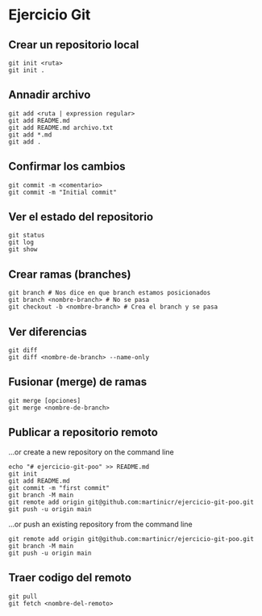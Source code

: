 Ejercicio Git
=============

## Crear un repositorio local
```
git init <ruta>
git init .
```

## Annadir archivo
```
git add <ruta | expression regular>
git add README.md
git add README.md archivo.txt
git add *.md
git add .
```

## Confirmar los cambios
```
git commit -m <comentario>
git commit -m "Initial commit"
```

## Ver el estado del repositorio
```
git status
git log
git show
```

## Crear ramas (branches)
```
git branch # Nos dice en que branch estamos posicionados
git branch <nombre-branch> # No se pasa
git checkout -b <nombre-branch> # Crea el branch y se pasa
```


## Ver diferencias
```
git diff
git diff <nombre-de-branch> --name-only
```

## Fusionar (merge) de ramas
```
git merge [opciones]
git merge <nombre-de-branch>
```

## Publicar a repositorio remoto
…or create a new repository on the command line
```
echo "# ejercicio-git-poo" >> README.md
git init
git add README.md
git commit -m "first commit"
git branch -M main
git remote add origin git@github.com:martinicr/ejercicio-git-poo.git
git push -u origin main
```

…or push an existing repository from the command line
```
git remote add origin git@github.com:martinicr/ejercicio-git-poo.git
git branch -M main
git push -u origin main
```
## Traer codigo del remoto 
```
git pull
git fetch <nombre-del-remoto>
```
